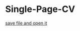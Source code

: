 # Single-Page-CV
<a href="https://github.com/CNX-UA/Single-Page-CV/blob/main/CV.html">
<p>save file and open it</p>

